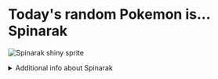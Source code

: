 # Today's random Pokemon is... Spinarak

![Spinarak shiny sprite](https://raw.githubusercontent.com/PokeAPI/sprites/master/sprites/pokemon/shiny/167.png)

<details>
<summary>Additional info about Spinarak</summary>

| srpite type | image |
|------|------|
| back_default | ![Spinarak back_default sprite](https://raw.githubusercontent.com/PokeAPI/sprites/master/sprites/pokemon/back/167.png) |
| back_shiny | ![Spinarak back_shiny sprite](https://raw.githubusercontent.com/PokeAPI/sprites/master/sprites/pokemon/back/shiny/167.png) |
| front_default | ![Spinarak front_default sprite](https://raw.githubusercontent.com/PokeAPI/sprites/master/sprites/pokemon/167.png) | </details>